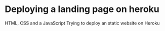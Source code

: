 # Deploying a landing page on heroku
HTML, CSS and a JavaScript
Trying to deploy an static website on Heroku
